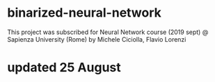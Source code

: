 # binarized-neural-network
This project was subscribed for Neural Network course (2019 sept) @ Sapienza University (Rome) by Michele Ciciolla, Flavio Lorenzi
# updated 25 August
